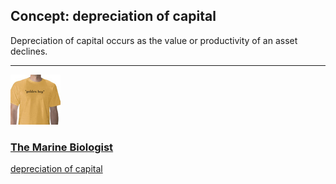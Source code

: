 ## Concept: depreciation of capital

Depreciation of capital occurs as the value or productivity of an asset declines.

<hr>
<div class="clip-listing">
<img src="media/icons/marine_biologist_clip1.jpg" alt="The Marine Biologist icon">

### [The Marine Biologist](../../clip/48/)

[depreciation of capital](/concept/depreciation-of-capital/)
</div>

